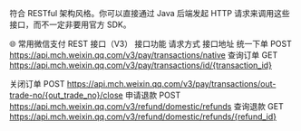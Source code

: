 

符合 RESTful 架构风格。你可以直接通过 Java 后端发起 HTTP 请求来调用这些接口，而不一定非要用官方 SDK。

🌐 常用微信支付 REST 接口（V3）
接口功能	请求方式	接口地址
统一下单	POST	https://api.mch.weixin.qq.com/v3/pay/transactions/native
查询订单	GET	https://api.mch.weixin.qq.com/v3/pay/transactions/id/{transaction_id}



关闭订单	POST	https://api.mch.weixin.qq.com/v3/pay/transactions/out-trade-no/{out_trade_no}/close
申请退款	POST	https://api.mch.weixin.qq.com/v3/refund/domestic/refunds
查询退款	GET	https://api.mch.weixin.qq.com/v3/refund/domestic/refunds/{refund_id}